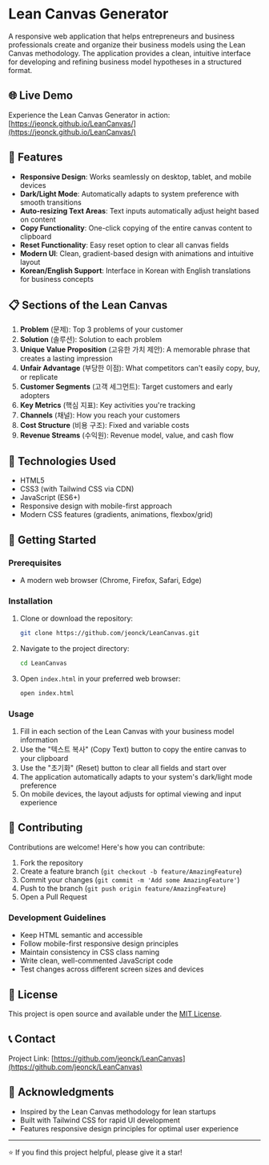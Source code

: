 # Lean Canvas Generator

A responsive web application that helps entrepreneurs and business professionals create and organize their business models using the Lean Canvas methodology. The application provides a clean, intuitive interface for developing and refining business model hypotheses in a structured format.

## 🌐 Live Demo

Experience the Lean Canvas Generator in action: [https://jeonck.github.io/LeanCanvas/](https://jeonck.github.io/LeanCanvas/)

## 🌟 Features

- **Responsive Design**: Works seamlessly on desktop, tablet, and mobile devices
- **Dark/Light Mode**: Automatically adapts to system preference with smooth transitions
- **Auto-resizing Text Areas**: Text inputs automatically adjust height based on content
- **Copy Functionality**: One-click copying of the entire canvas content to clipboard
- **Reset Functionality**: Easy reset option to clear all canvas fields
- **Modern UI**: Clean, gradient-based design with animations and intuitive layout
- **Korean/English Support**: Interface in Korean with English translations for business concepts

## 📋 Sections of the Lean Canvas

1. **Problem** (문제): Top 3 problems of your customer
2. **Solution** (솔루션): Solution to each problem
3. **Unique Value Proposition** (고유한 가치 제안): A memorable phrase that creates a lasting impression
4. **Unfair Advantage** (부당한 이점): What competitors can't easily copy, buy, or replicate
5. **Customer Segments** (고객 세그먼트): Target customers and early adopters
6. **Key Metrics** (핵심 지표): Key activities you're tracking
7. **Channels** (채널): How you reach your customers
8. **Cost Structure** (비용 구조): Fixed and variable costs
9. **Revenue Streams** (수익원): Revenue model, value, and cash flow

## 🔧 Technologies Used

- HTML5
- CSS3 (with Tailwind CSS via CDN)
- JavaScript (ES6+)
- Responsive design with mobile-first approach
- Modern CSS features (gradients, animations, flexbox/grid)

## 🚀 Getting Started

### Prerequisites
- A modern web browser (Chrome, Firefox, Safari, Edge)

### Installation

1. Clone or download the repository:
   ```bash
   git clone https://github.com/jeonck/LeanCanvas.git
   ```

2. Navigate to the project directory:
   ```bash
   cd LeanCanvas
   ```

3. Open `index.html` in your preferred web browser:
   ```bash
   open index.html
   ```

### Usage

1. Fill in each section of the Lean Canvas with your business model information
2. Use the "텍스트 복사" (Copy Text) button to copy the entire canvas to your clipboard
3. Use the "초기화" (Reset) button to clear all fields and start over
4. The application automatically adapts to your system's dark/light mode preference
5. On mobile devices, the layout adjusts for optimal viewing and input experience

## 🤝 Contributing

Contributions are welcome! Here's how you can contribute:

1. Fork the repository
2. Create a feature branch (`git checkout -b feature/AmazingFeature`)
3. Commit your changes (`git commit -m 'Add some AmazingFeature'`)
4. Push to the branch (`git push origin feature/AmazingFeature`)
5. Open a Pull Request

### Development Guidelines

- Keep HTML semantic and accessible
- Follow mobile-first responsive design principles
- Maintain consistency in CSS class naming
- Write clean, well-commented JavaScript code
- Test changes across different screen sizes and devices

## 📄 License

This project is open source and available under the [MIT License](LICENSE).

## 📞 Contact

Project Link: [https://github.com/jeonck/LeanCanvas](https://github.com/jeonck/LeanCanvas)

## 🙏 Acknowledgments

- Inspired by the Lean Canvas methodology for lean startups
- Built with Tailwind CSS for rapid UI development
- Features responsive design principles for optimal user experience

---

⭐ If you find this project helpful, please give it a star!